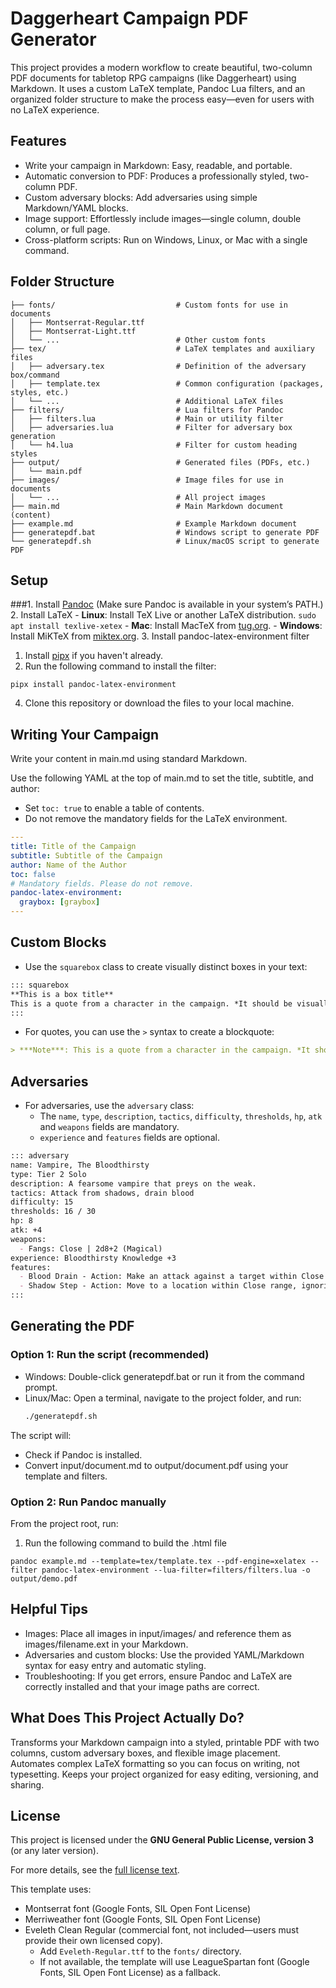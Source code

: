 # Daggerheart Campaign PDF Generator

This project provides a modern workflow to create beautiful, two-column PDF documents for tabletop RPG campaigns (like Daggerheart) using Markdown. It uses a custom LaTeX template, Pandoc Lua filters, and an organized folder structure to make the process easy—even for users with no LaTeX experience.

## Features
- Write your campaign in Markdown: Easy, readable, and portable.
- Automatic conversion to PDF: Produces a professionally styled, two-column PDF.
- Custom adversary blocks: Add adversaries using simple Markdown/YAML blocks.
- Image support: Effortlessly include images—single column, double column, or full page.
- Cross-platform scripts: Run on Windows, Linux, or Mac with a single command.

## Folder Structure

```
├── fonts/                           # Custom fonts for use in documents
│   ├── Montserrat-Regular.ttf
│   ├── Montserrat-Light.ttf
│   └── ...                          # Other custom fonts
├── tex/                             # LaTeX templates and auxiliary files
│   ├── adversary.tex                # Definition of the adversary box/command
│   ├── template.tex                 # Common configuration (packages, styles, etc.)
│   └── ...                          # Additional LaTeX files
├── filters/                         # Lua filters for Pandoc
│   ├── filters.lua                  # Main or utility filter
│   ├── adversaries.lua              # Filter for adversary box generation
│   └── h4.lua                       # Filter for custom heading styles
├── output/                          # Generated files (PDFs, etc.)
│   └── main.pdf
├── images/                          # Image files for use in documents
│   └── ...                          # All project images
├── main.md                          # Main Markdown document (content)
├── example.md                       # Example Markdown document
├── generatepdf.bat                  # Windows script to generate PDF
└── generatepdf.sh                   # Linux/macOS script to generate PDF
```

## Setup

###1. Install [Pandoc](https://pandoc.org/installing.html) (Make sure Pandoc is available in your system’s PATH.)
2. Install LaTeX
    - **Linux**: Install TeX Live or another LaTeX distribution.
      ```
      sudo apt install texlive-xetex
      ```
    - **Mac**: Install MacTeX from [tug.org](https://www.tug.org/mactex/).
    - **Windows**: Install MiKTeX from [miktex.org](https://miktex.org/download).
3. Install pandoc-latex-environment filter
   1. Install [pipx](https://pipx.pypa.io/en/stable/installation/) if you haven't already.
   2. Run the following command to install the filter:
   ```
   pipx install pandoc-latex-environment
   ```
4. Clone this repository or download the files to your local machine.

## Writing Your Campaign

Write your content in main.md using standard Markdown.

Use the following YAML at the top of main.md to set the title, subtitle, and author:
  - Set `toc: true` to enable a table of contents.
  - Do not remove the mandatory fields for the LaTeX environment.

```yaml
---
title: Title of the Campaign
subtitle: Subtitle of the Campaign
author: Name of the Author
toc: false
# Mandatory fields. Please do not remove.
pandoc-latex-environment:
  graybox: [graybox]
---
```

## Custom Blocks

- Use the `squarebox` class to create visually distinct boxes in your text:

```markdown
::: squarebox
**This is a box title**
This is a quote from a character in the campaign. *It should be visually distinct from the rest of the text*, perhaps with a different font or style.
:::
```

- For quotes, you can use the `>` syntax to create a blockquote:

```markdown
> ***Note***: This is a quote from a character in the campaign. *It should be visually distinct from the rest of the text, perhaps with a different font or style*.
```

## Adversaries

- For adversaries, use the `adversary` class:
  - The `name`, `type`, `description`, `tactics`, `difficulty`, `thresholds`, `hp`, `atk` and `weapons` fields are mandatory.
  - `experience` and `features` fields are optional.

```markdown
::: adversary
name: Vampire, The Bloodthirsty
type: Tier 2 Solo
description: A fearsome vampire that preys on the weak.
tactics: Attack from shadows, drain blood
difficulty: 15
thresholds: 16 / 30
hp: 8
atk: +4
weapons:
  - Fangs: Close | 2d8+2 (Magical)
experience: Bloodthirsty Knowledge +3
features:
  - Blood Drain - Action: Make an attack against a target within Close range. On a success, deal 2 and the target must mark an Armor Slot without gaining its benefit (they can still use armor to reduce the damage)
  - Shadow Step - Action: Move to a location within Close range, ignoring terrain.
:::
```

## Generating the PDF

### Option 1: Run the script (recommended)
- Windows: Double-click generatepdf.bat or run it from the command prompt.
- Linux/Mac: Open a terminal, navigate to the project folder, and run:
    ```bash
    ./generatepdf.sh
    ```
The script will:
- Check if Pandoc is installed.
- Convert input/document.md to output/document.pdf using your template and filters.

### Option 2: Run Pandoc manually
From the project root, run:

1. Run the following command to build the .html file
```
pandoc example.md --template=tex/template.tex --pdf-engine=xelatex --filter pandoc-latex-environment --lua-filter=filters/filters.lua -o output/demo.pdf
```

## Helpful Tips
- Images: Place all images in input/images/ and reference them as images/filename.ext in your Markdown.
- Adversaries and custom blocks: Use the provided YAML/Markdown syntax for easy entry and automatic styling.
- Troubleshooting: If you get errors, ensure Pandoc and LaTeX are correctly installed and that your image paths are correct.

## What Does This Project Actually Do?
Transforms your Markdown campaign into a styled, printable PDF with two columns, custom adversary boxes, and flexible image placement.
Automates complex LaTeX formatting so you can focus on writing, not typesetting.
Keeps your project organized for easy editing, versioning, and sharing.

## License

This project is licensed under the **GNU General Public License, version 3** (or any later version).

For more details, see the [full license text](https://www.gnu.org/licenses/gpl-3.0.html).

This template uses:
- Montserrat font (Google Fonts, SIL Open Font License)
- Merriweather font (Google Fonts, SIL Open Font License)
- Eveleth Clean Regular (commercial font, not included—users must provide their own licensed copy).
  - Add `Eveleth-Regular.ttf` to the `fonts/` directory.
  - If not available, the template will use LeagueSpartan font (Google Fonts, SIL Open Font License) as a fallback.